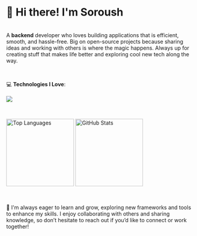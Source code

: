 
**<h1>👋 Hi there! I'm Soroush</h1>**
<br>
A **backend** developer who loves building applications that is efficient, smooth, and hassle-free. Big on open-source projects because sharing ideas and working with others is where the magic happens. Always up for creating stuff that makes life better and exploring cool new tech along the way.

<br>

💻 **Technologies I Love**:
<br>
<br>
<a href="#">
    <img src="https://skillicons.dev/icons?i=js,ts,expressjs,nestjs,nodejs,git,github,docker,vscode,postman,vue,prisma,linux,postgres,go,bun,redis,&theme=dark" /> 
</a>

<br>
<p align="left">
  <img src="https://github-readme-stats.vercel.app/api/top-langs/?username=soroushgh1&layout=compact&theme=tokyonight&hide_border=true" alt="Top Languages" height="180em" />
  <img src="https://github-readme-stats.vercel.app/api?username=soroushgh1&show_icons=true&theme=tokyonight&hide_border=true" alt="GitHub Stats" height="180em" />
</p>

<br>
    
🌟 I'm always eager to learn and grow, exploring new frameworks and tools to enhance my skills. I enjoy collaborating with others and sharing knowledge, so don’t hesitate to reach out if you’d like to connect or work together!
